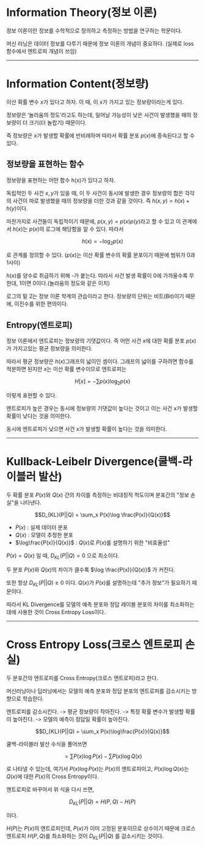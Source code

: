 # Information Theory(정보 이론)

정보 이론이란 정보를 수학적으로 정의하고 측정하는 방법을 연구하는 학문이다.

 

머신 러닝은 데이터 정보를 다루기 때문에 정보 이론의 개념이 중요하다. (실제로 loss 함수에서 엔트로피 개념이 쓰임)

 ---

 # Information Content(정보량)

이산 확률 변수 $x$가 있다고 하자. 이 때, 이 $x$가 가지고 있는 정보량이라는게 있다.

정보량은 ‘놀라움의 정도’라고도 하는데, 일어날 가능성이 낮은 사건이 발생했을 때의 정보량이 더 크기(더 놀랍기) 때문이다.

즉 정보량은 $x$가 발생할 확률에 반비례하며 따라서 확률 분포 $p(x)$에 종속된다고 할 수 있다.

## 정보량을 표현하는 함수

정보량을 표현하는 어떤 함수 h(x)가 있다고 하자.

독립적인 두 사건 $x,y$가 있을 때, 이 두 사건이 동시에 발생한 경우 정보량의 합은 각각의 사건이 따로 발생했을 때의 정보량을 더한 것과 같을 것이다. 즉 $h(x,y)=h(x)+h(y)$이다.

마찬가지로 사건들이 독립적이기 때문에, $p(x,y)=p(x)p(y)$라고 할 수 있고 이 관계에서 $h(x)$는 $p(x)$의 로그에 해당함을 알 수 있다. 따라서 

$$h(x)=−\log_2p(x)$$

로 관계를 정의할 수 있다. ($p(x)$는 이산 확률 변수의 확률 분포이기 때문에 범위가 0과 1사이)

$h(x)$를 양수로 취급하기 위해 -가 붙는다. 따라서 사건 발생 확률이 0에 가까울수록 무한대, 1이면 0이다.(놀라움의 정도와 같은 이치)

로그의 밑 2는 정보 이론 학계의 관습이라고 한다. 정보량의 단위는 비트(Bit)이기 때문에, 이진수를 위한 편의이다.

## Entropy(엔트로피)

정보 이론에서 엔트로피는 정보량의 기댓값이다. 즉 어떤 사건 $x$에 대한 확률 분포 $p(x)$가 가지고있는 평균 정보량을 의미한다.

따라서 평균 정보량은 $h(x)$그래프의 넓이인 셈이다. 그래프의 넓이를 구하려면 함수를 적분하면 된지만 $x$는 이산 확률 변수이므로 엔트로피는

$$H[x]=−\sum p(x)\log_2p(x)$$

이렇게 표현할 수 있다.

엔트로피가 높은 경우는 동시에 정보량의 기댓값이 높다는 것이고 이는 사건 $x$가 발생할 확률이 낮다는 것을 의미한다.

동시에 엔트로피가 낮으면 사건 $x$가 발생할 확률이 높다는 것을 의미한다.

---


# Kullback-Leibelr Divergence(쿨백-라이블러 발산)

두 확률 분포 $P(x)$와 $Q(x)$ 간의 차이를 측정하는 비대칭적 척도이며 분포간의 "정보 손실"을 나타낸다.

$$D_{KL}(P||Q) = \sum_x P(x)\log \frac{P(x)}{Q(x)}$$

- $P(x)$ : 실제 데이터 분포
- $Q(x)$ : 모델이 추정한 분포
- $\log\frac{P(x)}{Q(x)}$ : $Q(x)$로 $P(x)$를 설명하기 위한 "비효율성"

$P(x) = Q(x)$ 일 때, $D_{KL}(P||Q)=0$ 으로 최소이다.

두 분포 $P(x)$와 $Q(x)$의 차이가 클수록 $\log \frac{P(x)}{Q(x)}$ 가 커진다.

또한 항상 $D_{KL}(P||Q) \ge 0$ 이다. $Q(x)$가 $P(x)$를 설명하는데 "추가 정보"가 필요하기 때문이다.

따라서 KL Divergence를 모델의 예측 분포와 정답 레이블 분포의 차이를 최소화하는 데에 사용한 것이 Cross Entropy Loss이다.

---

# Cross Entropy Loss(크로스 엔트로피 손실)

두 분포간의 엔트로피를 Cross Entropy(크로스 엔트로피)라고 한다.

머신러닝이나 딥러닝에서는 모델의 예측 분포와 정답 분포의 엔트로피를 감소시키는 방향으로 학습한다.

엔트로피를 감소시킨다. -> 평균 정보량이 작아진다. -> 특정 확률 변수가 발생할 확률이 높아진다. -> 모델의 예측이 정답일 확률이 높아진다.

$$D_{KL}(P||Q) = \sum_x P(x)\log\frac{P(x)}{Q(x)}$$

쿨백-라이블러 발산 수식을 풀어쓰면

$$= \sum P(x)\log P(x) - \sum P(x)\log Q(x)$$

로 나타낼 수 있는데, 여기서 $P(x)\log P(x)$는 $P(x)$의 엔트로피이고, $P(x)\log Q(x)$는 $Q(x)$에 대한 $P(x)$의 Cross Entropy이다.

엔트로피로 바꾸어서 위 식을 다시 쓰면,

$$D_{KL}(P||Q) = H(P,Q) - H(P)$$

이다.

$H(P)$는 $P(x)$의 엔트로피인데, $P(x)$가 이미 고정된 분포이므로 상수이기 때문에 크로스 엔트로피 $H(P, Q)$를 최소화하는 것이 $D_{KL}(P||Q)$ 를 감소시키는 것이다.
